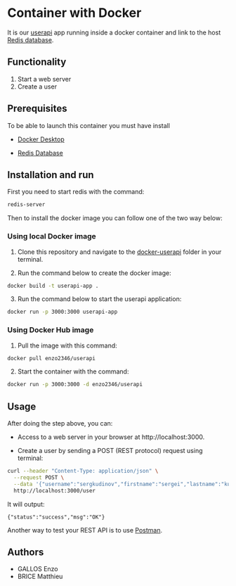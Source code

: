 # Container with Docker

It is our [userapi](https://github.com/enzo2346/ece-devops-BRICE-GALLOS/tree/main/userapi) app running inside a docker container and link to the host [Redis database](https://redis.io/).

## Functionality

1. Start a web server
2. Create a user

## Prerequisites

To be able to launch this container you must have install

- [Docker Desktop](https://www.docker.com/products/docker-desktop/)

- [Redis Database](https://redis.io/download)

## Installation and run

First you need to start redis with the command:

```bash
redis-server
```

Then to install the docker image you can follow one of the two way below:

### Using local Docker image

1. Clone this repository and navigate to the [docker-userapi](https://github.com/enzo2346/ece-devops-BRICE-GALLOS/tree/main/containers/docker-userapi) folder in your terminal.

2. Run the command below to create the docker image:

```bash
docker build -t userapi-app .
```

3. Run the command below to start the userapi application:

```bash
docker run -p 3000:3000 userapi-app
```

### Using Docker Hub image

1. Pull the image with this command:

```bash
docker pull enzo2346/userapi
```

2. Start the container with the command:

```bash
docker run -p 3000:3000 -d enzo2346/userapi
```

## Usage

After doing the step above, you can:

- Access to a web server in your browser at http://localhost:3000.

- Create a user by sending a POST (REST protocol) request using terminal:

```bash
curl --header "Content-Type: application/json" \
  --request POST \
  --data '{"username":"sergkudinov","firstname":"sergei","lastname":"kudinov"}' \
  http://localhost:3000/user
```

It will output:

```
{"status":"success","msg":"OK"}
```

Another way to test your REST API is to use [Postman](https://www.postman.com/).

## Authors

- GALLOS Enzo
- BRICE Matthieu
